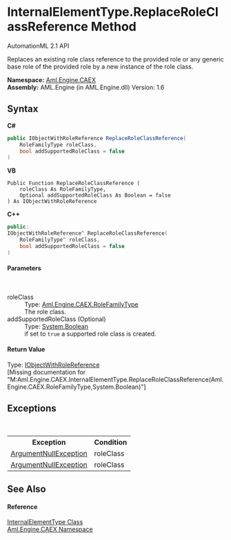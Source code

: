 # InternalElementType.ReplaceRoleClassReference Method 
AutomationML 2.1 API 

Replaces an existing role class reference to the provided role or any generic base role of the provided role by a new instance of the role class.

**Namespace:**&nbsp;<a href="N_Aml_Engine_CAEX">Aml.Engine.CAEX</a><br />**Assembly:**&nbsp;AML.Engine (in AML.Engine.dll) Version: 1.6

## Syntax

**C#**<br />
``` C#
public IObjectWithRoleReference ReplaceRoleClassReference(
	RoleFamilyType roleClass,
	bool addSupportedRoleClass = false
)
```

**VB**<br />
``` VB
Public Function ReplaceRoleClassReference ( 
	roleClass As RoleFamilyType,
	Optional addSupportedRoleClass As Boolean = false
) As IObjectWithRoleReference
```

**C++**<br />
``` C++
public:
IObjectWithRoleReference^ ReplaceRoleClassReference(
	RoleFamilyType^ roleClass, 
	bool addSupportedRoleClass = false
)
```


#### Parameters
&nbsp;<dl><dt>roleClass</dt><dd>Type: <a href="T_Aml_Engine_CAEX_RoleFamilyType">Aml.Engine.CAEX.RoleFamilyType</a><br />The role class.</dd><dt>addSupportedRoleClass (Optional)</dt><dd>Type: <a href="https://docs.microsoft.com/dotnet/api/system.boolean" target="_parent" rel="noopener noreferrer">System.Boolean</a><br />if set to `true` a supported role class is created.</dd></dl>

#### Return Value
Type: <a href="T_Aml_Engine_CAEX_IObjectWithRoleReference">IObjectWithRoleReference</a><br />\[Missing <returns> documentation for "M:Aml.Engine.CAEX.InternalElementType.ReplaceRoleClassReference(Aml.Engine.CAEX.RoleFamilyType,System.Boolean)"\]

## Exceptions
&nbsp;<table><tr><th>Exception</th><th>Condition</th></tr><tr><td><a href="https://docs.microsoft.com/dotnet/api/system.argumentnullexception" target="_parent" rel="noopener noreferrer">ArgumentNullException</a></td><td>roleClass</td></tr><tr><td><a href="https://docs.microsoft.com/dotnet/api/system.argumentnullexception" target="_parent" rel="noopener noreferrer">ArgumentNullException</a></td><td>roleClass</td></tr></table>

## See Also


#### Reference
<a href="T_Aml_Engine_CAEX_InternalElementType">InternalElementType Class</a><br /><a href="N_Aml_Engine_CAEX">Aml.Engine.CAEX Namespace</a><br />